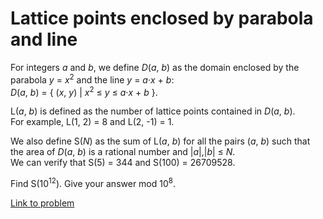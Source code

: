 # Lattice points enclosed by parabola and line

<p>
For integers <var>a</var> and <var>b</var>, we define <var>D</var>(<var>a</var>, <var>b</var>) as the domain enclosed by the parabola <var>y</var> = <var>x</var><sup>2</sup> and the line <var>y</var> = <var>a</var>·<var>x</var> + <var>b</var>:<br /><var>D</var>(<var>a</var>, <var>b</var>) = { (<var>x</var>, <var>y</var>) | <var>x</var><sup>2</sup> ≤ <var>y</var> ≤ <var>a</var>·<var>x</var> + <var>b</var> }.
</p>
<p>
L(<var>a</var>, <var>b</var>) is defined as the number of lattice points contained in <var>D</var>(<var>a</var>, <var>b</var>).<br />
For example, L(1, 2) = 8 and L(2, -1) = 1.
</p>
<p>
We also define S(<var>N</var>) as the sum of L(<var>a</var>, <var>b</var>) for all the pairs (<var>a</var>, <var>b</var>) such that the area of <var>D</var>(<var>a</var>, <var>b</var>) is a rational number and |<var>a</var>|,|<var>b</var>| ≤ <var>N</var>.<br />
We can verify that S(5) = 344 and S(100) = 26709528.
</p>
<p>
Find S(10<sup>12</sup>). Give your answer mod 10<sup>8</sup>.
</p>

[Link to problem](https://projecteuler.net/problem=403)
